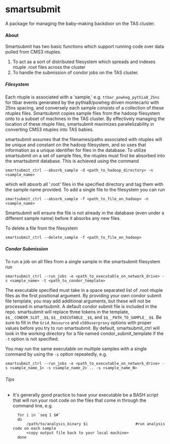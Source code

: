 # smartsubmit

A package for managing the baby-making backdoor on the TAS cluster.

#### About

Smartsubmit has two basic functions which support running code over data pulled from CMS3 ntuples. 

1. To act as a sort of distributed filesystem which spreads and indexes ntuple .root files across the cluster
2. To handle the submission of condor jobs on the TAS cluster. 

##### Filesystem

Each ntuple is associated with a 'sample,' e.g. `ttbar_powheg_pythia8_25ns` for ttbar events generated by the pythia8/powheg driven montecarlo with 25ns spacing, and conversely each sample consists of a collection of these ntuples files. Smartsubmit copies sample files from the hadoop filesystem onto to a subset of machines in the TAS cluster. By effectively managing the location of these ntuple files, smartsubmit maximizes parallelizability in converting CMS3 ntuples into TAS babies. 

smartsubmit assumes that the filenames/paths associated with ntuples will be unique and constant on the hadoop filesystem, and so uses that information as a unique identifier for files in the database. To utilize smartsubmit on a set of sample files, the ntuples must first be absorbed into the smartsubmit database. This is achieved using the command 
    
    smartsubmit_ctrl --absorb_sample -d <path_to_hadoop_directory> -n <sample_name>

which will absorb all '.root' files in the specified directory and tag them with the sample name provided. To add a single file to the filesystem you can run 

    smartsubmit_ctrl --absorb_sample -f <path_to_file_on_hadoop> -n <sample_name>
    
Smartsubmit will ensure the file is not already in the database (even under a different sample name) before it absorbs any new files. 

To delete a file from the filesystem 

    smartsubmit_ctrl --delete_sample -f <path_to_file_on_hadoop>
    
##### Condor Submission

To run a job on all files from a single sample in the smartsubmit filesystem run

    smartsubmit_ctrl --run_jobs -e <path_to_executable_on_network_drive> -s <sample_name> -t <path_to_condor_template>
    
The executable specified must take in a space separated list of .root ntuple files as the first positional argument. By providing your own condor submit file template, you may add additional arguments, but these will not be processed in smartsubmit. A default condor submit file is included in the repo. smartsubmit will replace three tokens in the template, `$$__CONDOR_SLOT__$$`, `$$__EXECUTABLE__$$`, and `$$__PATH_TO_SAMPLE__$$`. Be sure to fill in the `Grid_Resource` and `x509userproxy` options with proper values before you try to run smartsubmit. By default, smartsubmit\_ctrl will look in the working directory for a file named condor\_submit\_template if the `-t` option is not specified. 

You may run the same executable on multiple samples with a single command by using the `-s` option repeatedly, e.g.

    smartsubmit_ctrl --run_jobs -e <path_to_executable_on_network_drive> -s <sample_name_1> -s <sample_name_2> .. -s <sample_name_N>

###### Tips

* It's generally good practice to have your executable be a BASH script that will run your root code on the files that come in through the command line, e.g. 


        for i in `seq 1 $#`
        do
            /path/to/analysis_binary $i                     #run analysis code on each sample
            <copy output file back to your local machine>
        done
